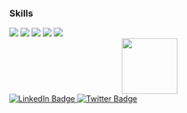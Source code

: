 ### Skills

<img src="https://img.shields.io/badge/Python-8470FF?style=for-the-badge&logo=Python&logoColor=EE82EE"/>
<img src="https://img.shields.io/badge/HTML-8470FF?style=for-the-badge&logo=HTML5&logoColor=EE82EE"/>
<img src="https://img.shields.io/badge/SQL-8470FF?style=for-the-badge&logo=mysql&logoColor=EE82EE"/>
<img src="https://img.shields.io/badge/bi analytics-8470FF?style=for-the-badge&logo=bi analytics&logoColor=EE82EE"/>
<img src="https://img.shields.io/badge/Excel-8470FF?style=for-the-badge&logo=microsoftexcel&logoColor=EE82EE"/>

 
<div id="header" align="center">
  <img src="https://media.giphy.com/media/3osxYc2axjCJNsCXyE/giphy.gif" width="100"/>
</div>

<div id="badges">
  <a href="https://www.linkedin.com/in/%D0%BAaylid-c-lash-robbins-0053a7287/">
    <img src="https://img.shields.io/badge/LinkedIn-blue?style=for-the-badge&logo=linkedin&logoColor=white" alt="LinkedIn Badge"/>
  </a>
  
  <a href="https://twitter.com/home?lang=ru">
    <img src="https://img.shields.io/badge/Twitter-blue?style=for-the-badge&logo=twitter&logoColor=white" alt="Twitter Badge"/>
  </a>
</div>
